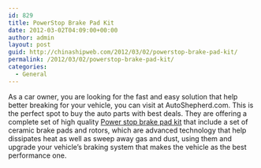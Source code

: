 ```yaml
---
id: 829
title: PowerStop Brake Pad Kit
date: 2012-03-02T04:09:00+00:00
author: admin
layout: post
guid: http://chinashipweb.com/2012/03/02/powerstop-brake-pad-kit/
permalink: /2012/03/02/powerstop-brake-pad-kit/
categories:
  - General
---
```

As a car owner, you are looking for the fast and easy solution that help better breaking for your vehicle, you can visit at AutoShepherd.com. This is the perfect spot to buy the auto parts with best deals. They are offering a complete set of high quality [Power stop brake pad kit](http://autoshepherd.com/powerstop-brake-pad-rotor-kit-performance-upgrade.html) that include a set of ceramic brake pads and rotors, which are advanced technology that help dissipates heat as well as sweep away gas and dust, using them and upgrade your vehicle&#8217;s braking system that makes the vehicle as the best performance one.
